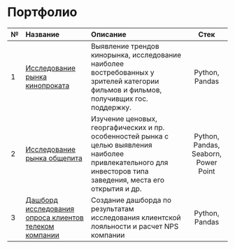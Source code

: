 # Портфолио



| № | Название | Описание  | Стек  | 
|---|:---|:---|:---:|
| 1 | [Исследование рынка кинопроката](https://github.com/natkol1/Portfolio/blob/51e6366c36a1d9d6d86eb6935382504d6c3e430d/Project%201/Movie_industry_study.ipynb) | Выявление трендов кинорынка, исследование наиболее востребованных у зрителей категории фильмов и фильмов, получивщих гос. поддержку.  | Python, Pandas |   
| 2 | [Исследование рынка общепита](https://github.com/natkol1/Portfolio/blob/51e6366c36a1d9d6d86eb6935382504d6c3e430d/Project%202/Foodmarket_research.ipynb) | Изучение ценовых, георгафических и пр. особенностей рынка с целью выявления наиболее привлекательного для инвесторов типа заведения, места его открытия и др.  | Python, Pandas, Seaborn, Power Point  | 
| 3 | [Дашборд исследования опроса клиентов телеком компании]()   |  Создание дашборда по результатам исследования клиентской лояльности и расчет NPS компании | Python, Pandas  |   

